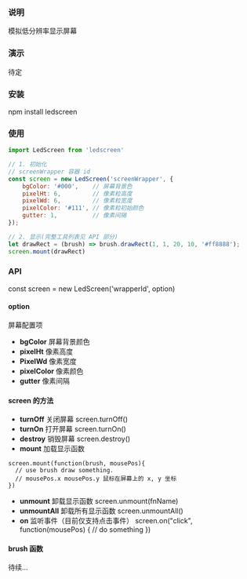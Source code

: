 ### 说明
模拟低分辨率显示屏幕

### 演示
待定

### 安装
npm install ledscreen

### 使用
``` javascript
import LedScreen from 'ledscreen'

// 1. 初始化
// screenWrapper 容器 id
const screen = new LedScreen('screenWrapper', {
    bgColor: '#000',    // 屏幕背景色
    pixelHt: 6,         // 像素粒高度
    pixelWd: 6,         // 像素粒宽度
    pixelColor: '#111', // 像素粒初始颜色
    gutter: 1,          // 像素间隔
});

// 2. 显示(完整工具列表见 API 部分)
let drawRect = (brush) => brush.drawRect(1, 1, 20, 10, '#ff8888');
screen.mount(drawRect)
```

### API
const screen = new LedScreen('wrapperId', option)

#### option
屏幕配置项
- **bgColor** 屏幕背景颜色
- **pixelHt** 像素高度
- **PixelWd** 像素宽度
- **pixelColor** 像素颜色
- **gutter** 像素间隔

#### screen 的方法
- **turnOff** 关闭屏幕
screen.turnOff()
- **turnOn** 打开屏幕
screen.turnOn()
- **destroy** 销毁屏幕
screen.destroy()
- **mount** 加载显示函数
```
screen.mount(function(brush, mousePos){
  // use brush draw something.
  // mousePos.x mousePos.y 鼠标在屏幕上的 x, y 坐标
})
```
- **unmount** 卸载显示函数
screen.unmount(fnName)
- **unmountAll** 卸载所有显示函数
screen.unmountAll()
- **on** 监听事件（目前仅支持点击事件）
screen.on("click", function(mousePos) {
  // do something
})

#### brush 函数

待续...
